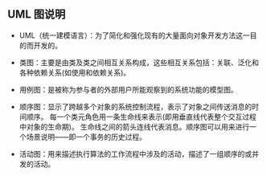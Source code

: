 ## UML 图说明 ##

* UML（统一建模语言）：为了简化和强化现有的大量面向对象开发方法这一目的而开发的。

* 类图：主要是由类及类之间相互关系构成，这些相互关系包括：关联、泛化和各种依赖关系(如使用和依赖关系)。

* 用例图：是被称为参与者的外部用户所能观察到的系统功能的模型图。

* 顺序图：显示了跨越多个对象的系统控制流程，表示了对象之间传送消息的时间顺序。
每一个类元角色用一条生命线来表示(即用垂直线代表整个交互过程中对象的生命期)。
生命线之间的箭头连线代表消息。顺序图可以用来进行一个场景说明——即一个事务的历史过程。

* 活动图：用来描述执行算法的工作流程中涉及的活动，描述了一组顺序的或并发的活动。